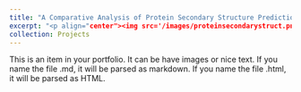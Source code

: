 ```yaml
---
title: "A Comparative Analysis of Protein Secondary Structure Prediction Algorithms"
excerpt: "<p align="center"><img src='/images/proteinsecondarystruct.png'/></p>"
collection: Projects
---
```


This is an item in your portfolio. It can be have images or nice text. If you name the file .md, it will be parsed as markdown. If you name the file .html, it will be parsed as HTML.
